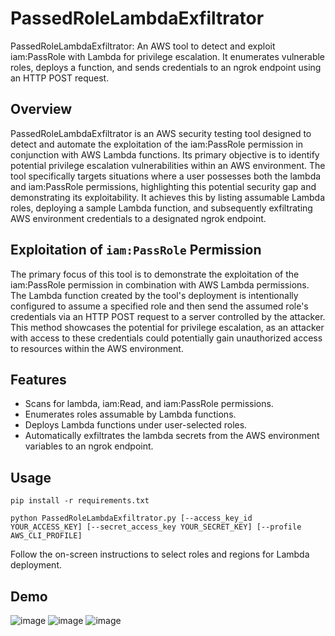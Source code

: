 # PassedRoleLambdaExfiltrator
 PassedRoleLambdaExfiltrator: An AWS tool to detect and exploit iam:PassRole with Lambda for privilege escalation. It enumerates vulnerable roles, deploys a function, and sends credentials to an ngrok endpoint using an HTTP POST request.

## Overview
PassedRoleLambdaExfiltrator is an AWS security testing tool designed to detect and automate the exploitation of the iam:PassRole permission in conjunction with AWS Lambda functions. Its primary objective is to identify potential privilege escalation vulnerabilities within an AWS environment. The tool specifically targets situations where a user possesses both the lambda and iam:PassRole permissions, highlighting this potential security gap and demonstrating its exploitability. It achieves this by listing assumable Lambda roles, deploying a sample Lambda function, and subsequently exfiltrating AWS environment credentials to a designated ngrok endpoint.

## Exploitation of `iam:PassRole` Permission
The primary focus of this tool is to demonstrate the exploitation of the iam:PassRole permission in combination with AWS Lambda permissions. The Lambda function created by the tool's deployment is intentionally configured to assume a specified role and then send the assumed role's credentials via an HTTP POST request to a server controlled by the attacker. This method showcases the potential for privilege escalation, as an attacker with access to these credentials could potentially gain unauthorized access to resources within the AWS environment.

## Features
* Scans for lambda, iam:Read, and iam:PassRole permissions.
* Enumerates roles assumable by Lambda functions.
* Deploys Lambda functions under user-selected roles.
* Automatically exfiltrates the lambda secrets from the AWS environment variables to an ngrok endpoint.

## Usage
```
pip install -r requirements.txt
```
```
python PassedRoleLambdaExfiltrator.py [--access_key_id YOUR_ACCESS_KEY] [--secret_access_key YOUR_SECRET_KEY] [--profile AWS_CLI_PROFILE]
```
Follow the on-screen instructions to select roles and regions for Lambda deployment.

## Demo
![image](https://github.com/Y4nush/PassedRoleLambdaExfiltrator/assets/104491821/3aad5996-7d2e-42c2-9ac5-b43a8ae4aad8)
![image](https://github.com/Y4nush/PassedRoleLambdaExfiltrator/assets/104491821/5a80a522-2743-45e7-a905-3820369a58a2)
![image](https://github.com/Y4nush/PassedRoleLambdaExfiltrator/assets/104491821/818c3a3d-7315-4ec5-b447-ccb2b5c90f76)



